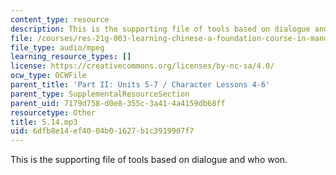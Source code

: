 ```yaml
---
content_type: resource
description: This is the supporting file of tools based on dialogue and who won.
file: /courses/res-21g-003-learning-chinese-a-foundation-course-in-mandarin-spring-2011/6dfb8e14ef4004b01627b1c3919907f7_5.14.mp3
file_type: audio/mpeg
learning_resource_types: []
license: https://creativecommons.org/licenses/by-nc-sa/4.0/
ocw_type: OCWFile
parent_title: 'Part II: Units 5-7 / Character Lessons 4-6'
parent_type: SupplementalResourceSection
parent_uid: 7179d758-d0e8-355c-3a41-4a4159db68ff
resourcetype: Other
title: 5.14.mp3
uid: 6dfb8e14-ef40-04b0-1627-b1c3919907f7
---
```

This is the supporting file of tools based on dialogue and who won.